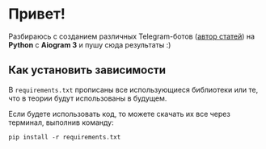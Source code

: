 <h1>Привет!</h1>

<p>Разбираюсь с созданием различных Telegram-ботов (<a href="https://habr.com/ru/users/ivankarmanow/" target="_blank">автор статей</a>) на <strong>Python</strong> с <strong>Aiogram 3</strong> и пушу сюда результаты :)</p>

<h2>Как установить зависимости</h2>
<p>В <code>requirements.txt</code> прописаны все использующиеся библиотеки или те, что в теории будут использованы в будущем.</p>
<p>Если будете использовать код, то можете скачать их все через терминал, выполнив команду:</p>
<pre><code>pip install -r requirements.txt</code></pre>

